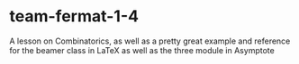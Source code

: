# team-fermat-1-4

A lesson on Combinatorics, as well as a pretty great example and reference for the beamer class in LaTeX as well as the three module in Asymptote
